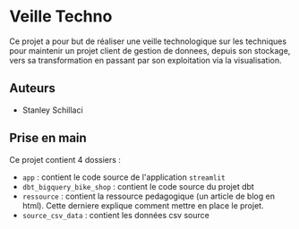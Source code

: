 # Veille Techno

Ce projet a pour but de réaliser une veille technologique sur les techniques pour maintenir un projet client de gestion de donnees, depuis son stockage, vers sa transformation en passant par son exploitation via la visualisation.

## Auteurs 
- Stanley Schillaci

## Prise en main
Ce projet contient 4 dossiers :
- `app` : contient le code source de l'application `streamlit`
- `dbt_bigquery_bike_shop` : contient le code source du projet dbt 
- `ressource` : contient la ressource pedagogique (un article de blog en html). Cette derniere explique comment mettre en place le projet.
- `source_csv_data` : contient les données csv source



